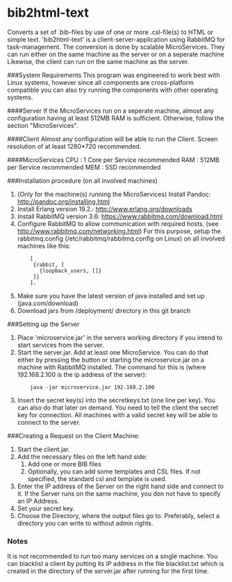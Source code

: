 # bib2html-text
Converts a set of .bib-files by use of one or more .csl-file(s) to HTML or simple text. 'bib2html-text' is a client-server-application using RabbitMQ for task-management.
The conversion is done by scalable MicroServices. They can run either on the same machine as the server or on a seperate machine
Likewise, the client can run on the same machine as the server.

###System Requirements
This program was engineered to work best with Linux systems, however since all components are cross-platform compatible
you can also try running the components with other operating systems.

####Server
If the MicroServices run on a seperate machine, almost any configuration having at least 512MB RAM is sufficient.
Otherwise, follow the section "MicroServices".

####Client
Almost any configuration will be able to run the Client. 
Screen resolution of at least 1280*720 recommended.

####MicroServices
CPU : 1 Core per Service recommended
RAM : 512MB per Service recommended
MEM : SSD recommended

###Installation procedure (on all involved machines)
1. (Only for the machine(s) running the MicroServices) Install Pandoc: http://pandoc.org/installing.html
2. Install Erlang version 19.2.: http://www.erlang.org/downloads
3. Install RabbitMQ version 3.6: https://www.rabbitmq.com/download.html
4. Configure RabbitMQ to allow communication with required hosts. (see http://www.rabbitmq.com/networking.html)
   For this purpose, setup the rabbitmq.config (/etc/rabbitmq/rabbitmq.config on Linux) on all involved machines
   like this:
    ```
        [
         {rabbit, [
           {loopback_users, []}
         ]}
        ].
    ```
5. Make sure you have the latest version of java installed and set up (java.com/download)
6. Download jars from /deployment/ directory in this git branch

###Setting up the Server
1. Place 'microservice.jar' in the servers working directory if you intend to start services from the server.
2. Start the server.jar. Add at least one MicroService. You can do that either by pressing the button or
    starting the microservice.jar on a machine with RabbitMQ installed.
    The command for this is (where 192.168.2.100 is the ip address of the server):
    ```
        java -jar microservice.jar 192.168.2.100
    ```
3. Insert the secret key(s) into the secretkeys.txt (one line per key). You can also do that later on demand.
   You need to tell the client the secret key for connection. All machines with a valid secret key will be able to
   connect to the server.

###Creating a Request on the Client Machine:
1. Start the client.jar.
2. Add the necessary files on the left hand side:
    1. Add one or more BIB files
    2. Optionally, you can add some templates and CSL files. If not specified, the standard csl and template is used.
3. Enter the IP address of the Server on the right hand side and connect to it. If the Server runs on the same machine, you don not have to specify an IP Address.
4. Set your secret key.
5. Choose the Directory, where the output files go to. Preferably, select a directory you can write to without admin rights.

### Notes
It is not recommended to run too many services on a single machine.
You can blacklist a client by putting its IP address in the file blacklist.txt which is created in the directory
of the server.jar after running for the first time.